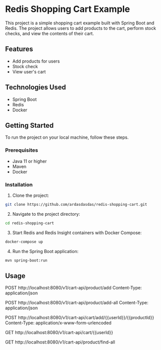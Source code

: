 # Redis Shopping Cart Example

This project is a simple shopping cart example built with Spring Boot and Redis. The project allows users to add products to the cart, perform stock checks, and view the contents of their cart.

## Features

- Add products for users
- Stock check
- View user's cart

## Technologies Used

- Spring Boot
- Redis
- Docker

## Getting Started

To run the project on your local machine, follow these steps.

### Prerequisites

- Java 11 or higher
- Maven
- Docker

### Installation

1. Clone the project:

```bash
git clone https://github.com/ardasdasdas/redis-shopping-cart.git
```

2. Navigate to the project directory:
```bash
cd redis-shopping-cart
```

3. Start Redis and Redis Insight containers with Docker Compose:
```bash
docker-compose up
```

4. Run the Spring Boot application:
```bash
mvn spring-boot:run
```

## Usage
POST http://localhost:8080/v1/cart-api/product/add
Content-Type: application/json

POST http://localhost:8080/v1/cart-api/product/add-all
Content-Type: application/json

POST http://localhost:8080/v1/cart-api/cart/add/{{userId}}/{{productId}}
Content-Type: application/x-www-form-urlencoded

GET http://localhost:8080/v1/cart-api/cart/{{userId}}

GET http://localhost:8080/v1/cart-api/product/find-all
